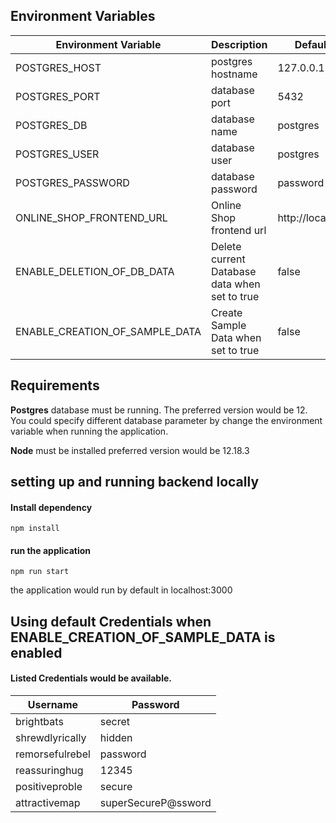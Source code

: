 ## Environment Variables
| Environment Variable | Description | Default Value|
| ---------------------|-------------|--------------|
|POSTGRES_HOST         |postgres hostname|127.0.0.1|
|POSTGRES_PORT        |database port| 5432        |
|POSTGRES_DB           |database name| postgres    |
|POSTGRES_USER         |database user| postgres|
|POSTGRES_PASSWORD     |database password| password|
|ONLINE_SHOP_FRONTEND_URL|Online Shop frontend url| http://localhost:4200|
|ENABLE_DELETION_OF_DB_DATA|Delete current Database data when set to true| false|
|ENABLE_CREATION_OF_SAMPLE_DATA|Create Sample Data when set to true|false| 
## Requirements 
**Postgres** database must be running. The preferred version would be 12. You could specify different database parameter by change the environment variable when running the application.

**Node** must be installed preferred version would be 12.18.3

## setting up and running backend locally

#### Install dependency
```
npm install
```

#### run the application
```
npm run start
```
the application would run by default in localhost:3000

## Using default Credentials when ENABLE_CREATION_OF_SAMPLE_DATA is enabled
#### Listed Credentials would be available.
|Username|Password|
|--------|--------|
|brightbats|secret|
|shrewdlyrically|hidden|
|remorsefulrebel|password|
|reassuringhug|12345|
|positiveproble|secure|
|attractivemap|superSecureP@ssword|